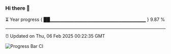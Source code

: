 ### Hi there 👋

⏳ Year progress { ██▁▁▁▁▁▁▁▁▁▁▁▁▁▁▁▁▁▁▁▁▁▁▁▁▁▁▁▁ } 9.87 %

---

⏰ Updated on Thu, 06 Feb 2025 00:22:35 GMT

![Progress Bar CI](https://github.com/liununu/liununu/workflows/Progress%20Bar%20CI/badge.svg)
